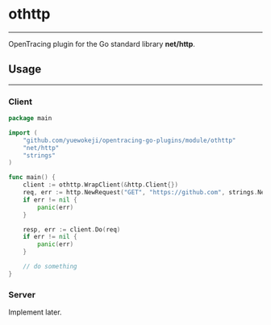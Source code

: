 # othttp

---

OpenTracing plugin for the Go standard library **net/http**.

## Usage

---

### Client

```go
package main

import (
	"github.com/yuewokeji/opentracing-go-plugins/module/othttp"
	"net/http"
	"strings"
)

func main() {
	client := othttp.WrapClient(&http.Client{})
	req, err := http.NewRequest("GET", "https://github.com", strings.NewReader(""))
	if err != nil {
		panic(err)
	}

	resp, err := client.Do(req)
	if err != nil {
		panic(err)
	}

	// do something
}

```

### Server

Implement later.
